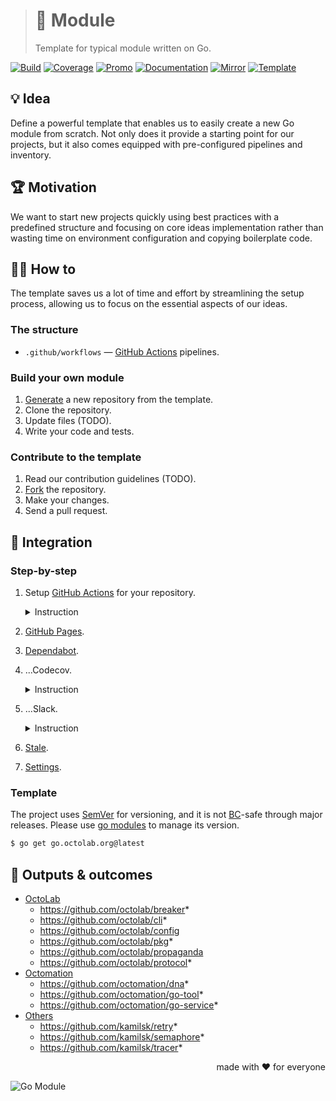 > # 🧩 Module
>
> Template for typical module written on Go.

[![Build][build.icon]][build.page]
[![Coverage][coverage.icon]][coverage.page]
[![Promo][site.icon]][site.page]
[![Documentation][docs.icon]][docs.page]
[![Mirror][mirror.icon]][mirror.page]
[![Template][template.icon]][template.page]

## 💡 Idea

Define a powerful template that enables us to easily create a new Go module from scratch.
Not only does it provide a starting point for our projects,
but it also comes equipped with pre-configured pipelines and inventory.

## 🏆 Motivation

We want to start new projects quickly using best practices
with a predefined structure and focusing on core ideas implementation
rather than wasting time on environment configuration and copying boilerplate code.

## 🤼‍♂️ How to

The template saves us a lot of time and effort by streamlining the setup process,
allowing us to focus on the essential aspects of our ideas.

### The structure

- `.github/workflows` — [GitHub Actions][docs.actions] pipelines.

### Build your own module

1. [Generate][action.generate] a new repository from the template.
2. Clone the repository.
3. Update files (TODO).
4. Write your code and tests.

### Contribute to the template

1. Read our contribution guidelines (TODO).
2. [Fork][action.fork] the repository.
3. Make your changes.
4. Send a pull request.

## 🧩 Integration

### Step-by-step

1. Setup [GitHub Actions](.github/workflows/README.md) for your repository.
   <details><summary>Instruction</summary><p role="separator"></p>
   TODO
   </details>

2. [GitHub Pages](.github/workflows/README.md#documentation).
3. [Dependabot](tools/docs/readme.md#dependabot).

4. ...Codecov.
   <details><summary>Instruction</summary><p role="separator"></p>
   TODO
   </details>

5. ...Slack.
   <details><summary>Instruction</summary><p role="separator"></p>
   TODO
   </details>

6. [Stale](tools/docs/readme.md#stale).
7. [Settings](tools/docs/readme.md#settings).

### Template

The project uses [SemVer][docs.semver] for versioning, and it is not
[BC][wiki.compat]-safe through major releases.
Please use [go modules][wiki.gomod] to manage its version.

```bash
$ go get go.octolab.org@latest
```

## 🤲 Outputs & outcomes

- [OctoLab](https://github.com/orgs/octolab/repositories)
  - https://github.com/octolab/breaker*
  - https://github.com/octolab/cli*
  - https://github.com/octolab/config
  - https://github.com/octolab/pkg*
  - https://github.com/octolab/propaganda
  - https://github.com/octolab/protocol*
- [Octomation](https://github.com/orgs/octomation/repositories)
  - https://github.com/octomation/dna*
  - https://github.com/octomation/go-tool*
  - https://github.com/octomation/go-service*
- [Others](https://github.com/kamilsk?tab=repositories)
  - https://github.com/kamilsk/retry*
  - https://github.com/kamilsk/semaphore*
  - https://github.com/kamilsk/tracer*

<p align="right">made with ❤️ for everyone</p>

![Go Module][social.image]

[build.page]:       https://github.com/octomation/go-module/actions/workflows/ci.yml
[build.icon]:       https://github.com/octomation/go-module/actions/workflows/ci.yml/badge.svg
[coverage.page]:    https://codecov.io/gh/octomation/go-module
[coverage.icon]:    https://codecov.io/gh/octomation/go-module/branch/main/graph/badge.svg
[site.page]:        https://go-module.octolab.org
[site.icon]:        https://img.shields.io/badge/site-promo-brightgreen
[docs.page]:        https://pkg.go.dev/go.octolab.org
[docs.icon]:        https://img.shields.io/badge/docs-pkg.go.dev-blue
[mirror.page]:      https://bitbucket.org/kamilsk/go-module
[mirror.icon]:      https://img.shields.io/badge/mirror-bitbucket-blue
[template.page]:    https://github.com/octomation/go-module
[template.icon]:    https://img.shields.io/badge/template-go--module-blue

[action.fork]:      https://github.com/octomation/go-module/fork
[action.generate]:  https://github.com/octomation/go-module/generate
[docs.actions]:     https://docs.github.com/en/actions
[docs.semver]:      https://semver.org
[wiki.compat]:      https://en.wikipedia.org/wiki/Backward_compatibility
[wiki.gomod]:       https://github.com/golang/go/wiki/Modules

[awesome.page]:     https://awesome-go.com
[awesome.icon]:     https://awesome.re/mentioned-badge.svg
[social.image]:     https://socialify.git.ci/octomation/go-module/image?description=1&font=Raleway&language=1&name=1&owner=1&pattern=Circuit%20Board&theme=Light
